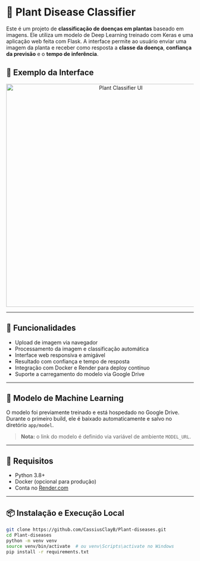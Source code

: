 # 🌿 Plant Disease Classifier

Este é um projeto de **classificação de doenças em plantas** baseado em imagens. Ele utiliza um modelo de Deep Learning treinado com Keras e uma aplicação web feita com Flask. A interface permite ao usuário enviar uma imagem da planta e receber como resposta a **classe da doença**, **confiança da previsão** e o **tempo de inferência**.

## 📸 Exemplo da Interface

<p align="center">
  <img src="[https://i.imgur.com/BXc81gH.png](https://drive.google.com/file/d/1h8-Lx2Lmmd5WPmnOSELoyytoTaQz-y0Y/view?usp=drive_link)" alt="Plant Classifier UI" width="600"/>
</p>

---

## 🚀 Funcionalidades

- Upload de imagem via navegador
- Processamento da imagem e classificação automática
- Interface web responsiva e amigável
- Resultado com confiança e tempo de resposta
- Integração com Docker e Render para deploy contínuo
- Suporte a carregamento do modelo via Google Drive

---

## 🧠 Modelo de Machine Learning

O modelo foi previamente treinado e está hospedado no Google Drive. Durante o primeiro build, ele é baixado automaticamente e salvo no diretório `app/model`.

> **Nota:** o link do modelo é definido via variável de ambiente `MODEL_URL`.

---

## 🧪 Requisitos

- Python 3.8+
- Docker (opcional para produção)
- Conta no [Render.com](https://render.com)

---

## 📦 Instalação e Execução Local

```bash
git clone https://github.com/CassiusClayB/Plant-diseases.git
cd Plant-diseases
python -m venv venv
source venv/bin/activate  # ou venv\Scripts\activate no Windows
pip install -r requirements.txt
